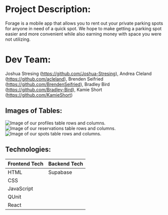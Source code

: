 # Project Description:
Forage is a mobile app that allows you to rent out your private parking spots for anyone in need of a quick spot. We hope to make getting a parking spot easier and more convenient while also earning money with space you were not utilizing.


# Dev Team:
Joshua Stresing (https://github.com/Joshua-Stresing), Andrea Cleland (https://github.com/acleland), Brenden Seifried (https://github.com/BrendenSeifried), Bradley Bird (https://github.com/Bradley-Bird), Kamie Short (https://github.com/KamieShort) 


## Images of Tables:
![Image of our profiles table rows and columns.](/assets/profiles_table.png)
![Image of our reservations table rows and columns.](/assets/reservations_table.png)
![Image of our spots table rows and columns.](/assets/spots_table.png)

## Technologies:

| Frontend Tech   | Backend Tech    |
|-----------------|-----------------|
| HTML            | Supabase        |
| CSS             |                 |
| JavaScript      |                 |
| QUnit           |                 |
| React           |                 |
